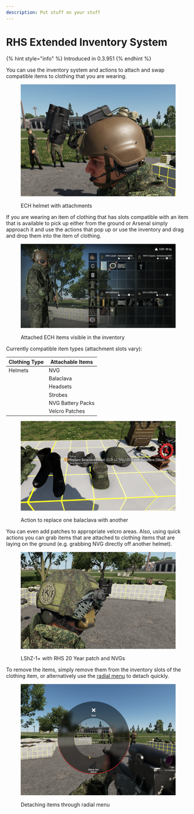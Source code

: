 ```yaml
---
description: Put stuff on your stuff
---
```


# RHS Extended Inventory System

{% hint style="info" %}
Introduced in 0.3.951
{% endhint %}

You can use the inventory system and actions to attach and swap compatible items to clothing that you are wearing.

<figure><img src="../../.gitbook/assets/image (12) (1).png" alt=""><figcaption><p>ECH helmet with attachments</p></figcaption></figure>

If you are wearing an item of clothing that has slots compatible with an item that is available to pick up either from the ground or Arsenal simply approach it and use the actions that pop up or use the inventory and drag and drop them into the item of clothing.

<figure><img src="../../.gitbook/assets/image (3) (1).png" alt=""><figcaption><p>Attached ECH items visible in the inventory</p></figcaption></figure>

Currently compatible item types (attachment slots vary):

| Clothing Type | Attachable Items  |
| ------------- | ----------------- |
| Helmets       | NVG               |
|               | Balaclava         |
|               | Headsets          |
|               | Strobes           |
|               | NVG Battery Packs |
|               | Velcro Patches    |

<figure><img src="../../.gitbook/assets/image (15) (1).png" alt=""><figcaption><p>Action to replace one balaclava with another</p></figcaption></figure>

You can even add patches to appropriate velcro areas. Also, using quick actions you can grab items that are attached to clothing items that are laying on the ground (e.g. grabbing NVG directly off another helmet).

<figure><img src="../../.gitbook/assets/image (27).png" alt=""><figcaption><p>LShZ-1+ with RHS 20 Year patch and NVGs</p></figcaption></figure>

To remove the items, simply remove them from the inventory slots of the clothing item, or alternatively use the [radial menu](radial-menu.md) to detach quickly.

<figure><img src="../../.gitbook/assets/image.png" alt=""><figcaption><p>Detaching items through radial menu</p></figcaption></figure>
